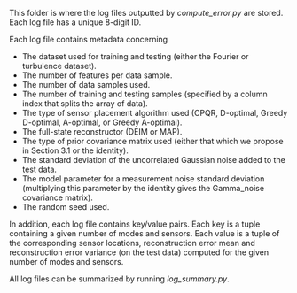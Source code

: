 This folder is where the log files outputted by *compute_error.py* are
stored.  Each log file has a unique 8-digit ID.  

Each log file contains metadata concerning 
* The dataset used for training and testing (either the Fourier or turbulence dataset).
* The number of features per data sample.
* The number of data samples used.
* The number of training and testing samples (specified by a column index that splits the array of data).
* The type of sensor placement algorithm used (CPQR, D-optimal, Greedy D-optimal, A-optimal, or Greedy A-optimal).
* The full-state reconstructor (DEIM or MAP).
* The type of prior covariance matrix used (either that which we propose in Section 3.1 or the identity).
* The standard deviation of the uncorrelated Gaussian noise added to the test data.
* The model parameter for a measurement noise standard deviation (multiplying this parameter by the identity gives the Gamma_noise covariance matrix).
* The random seed used.  

In addition, each log file contains key/value pairs.  Each key is a tuple containing a given number of modes
and sensors.  Each value is a tuple of the corresponding sensor locations, reconstruction error mean and reconstruction error variance (on the test data) computed for the given number of modes and sensors.  

All log files can be summarized by running *log_summary.py*.
